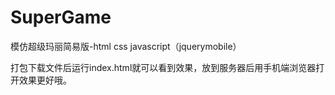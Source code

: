 # SuperGame
模仿超级玛丽简易版-html css javascript（jquerymobile）

打包下载文件后运行index.html就可以看到效果，放到服务器后用手机端浏览器打开效果更好哦。


